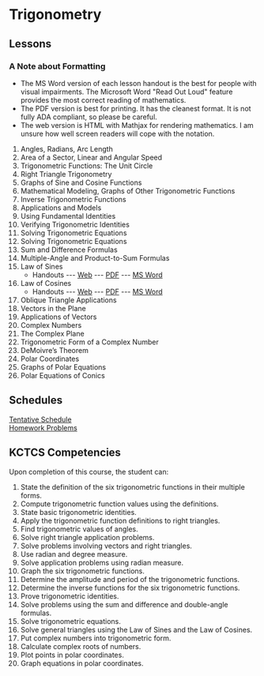 # Trigonometry

## Lessons

### A Note about Formatting
*  The MS Word version of each lesson handout is the best for people with visual impairments.
   The Microsoft Word "Read Out Loud" feature provides the most correct reading of mathematics.
*  The PDF version is best for printing. It has the cleanest format.
   It is not fully ADA compliant, so please be careful.
*  The web version is HTML with Mathjax for rendering mathematics.
   I am unsure how well screen readers will cope with the notation.

1. Angles, Radians, Arc Length
2. Area of a Sector, Linear and Angular Speed
3. Trigonometric Functions: The Unit Circle
4. Right Triangle Trigonometry
5. Graphs of Sine and Cosine Functions
6. Mathematical Modeling, Graphs of Other Trigonometric Functions
7. Inverse Trigonometric Functions
8. Applications and Models
9. Using Fundamental Identities
10. Verifying Trigonometric Identities
11. Solving Trigonometric Equations
12. Solving Trigonometric Equations
13. Sum and Difference Formulas
14. Multiple-Angle and Product-to-Sum Formulas
15. Law of Sines
    * Handouts --- [Web](MAT155-15-Law_of_Sines.html) --- [PDF](MAT155-15-Law_of_Sines.pdf) --- [MS Word](MAT155-15-Law_of_Sines.docx)
16. Law of Cosines
    * Handouts --- [Web](MAT155-16-Law_of_Cosines.html) --- [PDF](MAT155-16-Law_of_Cosines.pdf) --- [MS Word](MAT155-16-Law_of_Cosines.docx)
17. Oblique Triangle Applications
18. Vectors in the Plane
19. Applications of Vectors
20. Complex Numbers
21. The Complex Plane
22. Trigonometric Form of a Complex Number
23. DeMoivre’s Theorem
24. Polar Coordinates
25. Graphs of Polar Equations
26. Polar Equations of Conics

## Schedules
[Tentative Schedule](Trig16Week.md)   
[Homework Problems](TrigHomework.md)

## KCTCS Competencies
Upon completion of this course, the student can:
1. State the definition of the six trigonometric functions in their multiple forms.
2. Compute trigonometric function values using the definitions.
3. State basic trigonometric identities.
4. Apply the trigonometric function definitions to right triangles.
5. Find trigonometric values of angles.
6. Solve right triangle application problems.
7. Solve problems involving vectors and right triangles.
8. Use radian and degree measure.
9. Solve application problems using radian measure.
10. Graph the six trigonometric functions.
11. Determine the amplitude and period of the trigonometric functions.
12. Determine the inverse functions for the six trigonometric functions.
13. Prove trigonometric identities.
14. Solve problems using the sum and difference and double-angle formulas.
15. Solve trigonometric equations.
16. Solve general triangles using the Law of Sines and the Law of Cosines.
17. Put complex numbers into trigonometric form.
18. Calculate complex roots of numbers.
19. Plot points in polar coordinates.
20. Graph equations in polar coordinates.
